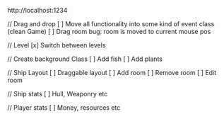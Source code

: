 http://localhost:1234

// Drag and drop
[ ] Move all functionality into some kind of event class (clean Game)
[ ] Drag room bug: room is moved to current mouse pos

// Level
[x] Switch between levels

// Create background Class
[ ] Add fish
[ ] Add plants

// Ship Layout
[ ] Draggable layout
[ ] Add room
[ ] Remove room
[ ] Edit room

// Ship stats
[ ] Hull, Weaponry etc

// Player stats
[ ] Money, resources etc

